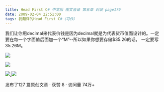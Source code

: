 ```yaml
---
title: Head First C# 中文版 图文皆译 第五章 封装 page179
date: 2009-02-04 22:51:00
tags: 我翻译的Head First C#（习作）
---
```

我们让你用decimal来代表价钱是因为decimal就是为代表货币值而设计的。一定要在每一个字面值后面加一个“M”--所以如果你想要存储$35.26的话，
一定要写35.26M。

![](https://p-blog.csdn.net/images/p_blog_csdn_net/cuipengfei1/EntryImages/20090204/%E6%88%AA%E5%9B%BE00633693846815483750.jpg)

![](https://p-blog.csdn.net/images/p_blog_csdn_net/cuipengfei1/EntryImages/20090204/%E6%88%AA%E5%9B%BE01633693846816577500.jpg)



[ ![](https://profile.csdnimg.cn/5/2/5/3_cuipengfei1)
![](https://g.csdnimg.cn/static/user-reg-year/1x/11.png)
](https://blog.csdn.net/cuipengfei1)



发布了127 篇原创文章  ·  获赞 8  ·  访问量 74万+


